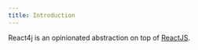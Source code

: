 ```yaml
---
title: Introduction
---
```


React4j is an opinionated abstraction on top of [ReactJS](https://reactjs.org).

